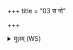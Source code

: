 +++
title = "03 स नो"

+++
<details><summary>मूलम् (WS)</summary>

स नो बन्धुर्जनिता स विधर्ता धामानि वेद भुवनानि विश्वा ।  
यत्र देवा अमृतमानशानाः समाने धामन्नध्यैरयन्त ॥ ३ ॥
</details>